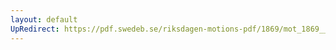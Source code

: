 ```yaml
---
layout: default
UpRedirect: https://pdf.swedeb.se/riksdagen-motions-pdf/1869/mot_1869__fk__00028/mot_1869__fk__00028_001.pdf
---
```

